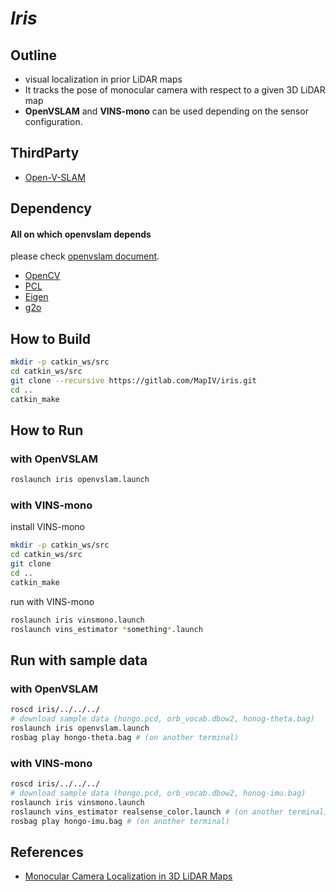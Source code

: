 # *Iris*
## Outline
* visual localization in prior LiDAR maps
* It tracks the pose of monocular camera with respect to a given 3D LiDAR map
* **OpenVSLAM** and **VINS-mono**  can be used depending on the sensor configuration.

## ThirdParty
* [Open-V-SLAM](https://github.com/xdspacelab/openvslam)

## Dependency
#### All on which openvslam depends
please check [openvslam document](https://openvslam.readthedocs.io/en/master/installation.html#dependencies).
 
* [OpenCV](https://opencv.org/)
* [PCL](https://pointclouds.org/)
* [Eigen](http://eigen.tuxfamily.org/index.php?title=Main_Page)
* [g2o](https://github.com/RainerKuemmerle/g2o)

## How to Build
```bash
mkdir -p catkin_ws/src
cd catkin_ws/src
git clone --recursive https://gitlab.com/MapIV/iris.git
cd ..
catkin_make
```

## How to Run
### with OpenVSLAM
```bash
roslaunch iris openvslam.launch
```
### with VINS-mono
install VINS-mono
```bash
mkdir -p catkin_ws/src
cd catkin_ws/src
git clone 
cd ..
catkin_make
```

run with VINS-mono
```bash
roslaunch iris vinsmono.launch
roslaunch vins_estimator *something*.launch
```

## Run with sample data
### with OpenVSLAM
```bash
roscd iris/../../../
# download sample data (hongo.pcd, orb_vocab.dbow2, honog-theta.bag)
roslaunch iris openvslam.launch
rosbag play hongo-theta.bag # (on another terminal)
```

### with VINS-mono
```bash
roscd iris/../../../
# download sample data (hongo.pcd, orb_vocab.dbow2, honog-imu.bag)
roslaunch iris vinsmono.launch
roslaunch vins_estimator realsense_color.launch # (on another terminal)
rosbag play hongo-imu.bag # (on another terminal)
```


## References
* [Monocular Camera Localization in 3D LiDAR Maps](http://www.lifelong-navigation.eu/files/caselitz16iros.pdf)